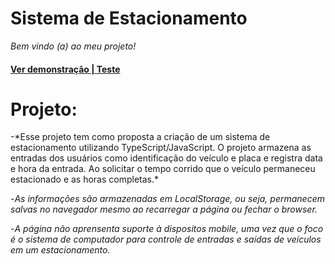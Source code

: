 <div aling="center">

# Sistema de Estacionamento

*Bem vindo (a) ao meu projeto!*

<h4>
<a href="https://dio-projeto-estacionamento-nahbe.vercel.app/"</h4>Ver demonstração | Teste<a/>


# Projeto:
</div>
-*Esse projeto tem como proposta a criação de um sistema de estacionamento utilizando TypeScript/JavaScript. O projeto armazena as entradas dos usuários como identificação do veículo e placa e registra data e hora da entrada. Ao solicitar o tempo corrido que o veículo permaneceu estacionado e as horas completas.*

-*As informações são armazenadas em LocalStorage, ou seja, permanecem salvas no navegador mesmo ao recarregar a página ou fechar o browser.*

-*A página não aprensenta suporte à dispositos mobile, uma vez que o foco é o sistema de computador para controle de entradas e saídas de veículos em um estacionamento.*




